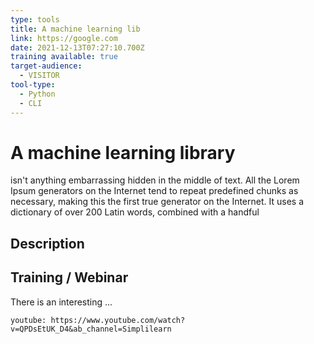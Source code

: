 ```yaml
---
type: tools
title: A machine learning lib
link: https://google.com
date: 2021-12-13T07:27:10.700Z
training available: true
target-audience:
  - VISITOR
tool-type:
  - Python
  - CLI
---
```

# A machine learning library

isn't anything embarrassing hidden in the middle of text. All the Lorem Ipsum generators on the Internet tend to repeat predefined chunks as necessary, making this the first true generator on the Internet. It uses a dictionary of over 200 Latin words, combined with a handful

## Description

## Training / Webinar

There is an interesting ... 

`youtube: https://www.youtube.com/watch?v=QPDsEtUK_D4&ab_channel=Simplilearn`